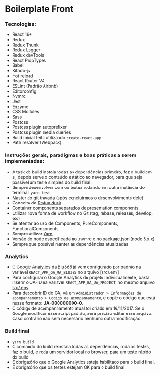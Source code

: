 # Boilerplate Front

### Tecnologias:

 - React 16+
 - Redux
 - Redux Thunk
 - Redux Logger
 - Redux devTools
 - React PropTypes
 - Babel
 - Kitado-js
 - Hot reload
 - React Router V4
 - ESLint (Padrão Airbnb)
 - Editorconfig
 - Nvmrc
 - Jest
 - Enzyme
 - CSS Modules
 - Sass
 - Postcss
 - Postcss plugin autoprefixer
 - Postcss plugin media queries
 - Build inicial feito utilizando `create-react-app`
 - Path resolver (Webpack)

### Instruções gerais, paradigmas e boas práticas a serem implementadas:

  - A task de build instala todas as dependências primeiro, faz o build em si, depois serve o conteúdo estático no navegador, para que seja possĩvel um teste simples do build final.
  - Sempre desenvolver com os testes rodando em outra instância do terminal: `yarn test`
  - Master do git travada (após concluirmos o desenvolvimento dele)
  - Conceito do [Redux duck](https://github.com/erikras/ducks-modular-redux)
  - Container components separados de presentation components
  - Utilizar nova forma de workflow no Git (tag, rebase, releases, develop, etc)
  - Se atentar ao uso de Components, PureComponents, FunctionalComponents
  - Sempre utilizar [Yarn](https://yarnpkg.com/pt-br/)
  - Versão do node especificada no .nvmrc e no package.json (node 8.x.x)
  - Sempre que possível manter as dependências atualizadas

  ### Analytics
  - O Google Analytics da Blu365 já vem configurado por padrão na variável `REACT_APP_GA_UA_BLU365` no arquivo [src/.env]
  - Para configurar o Google Analytics do projeto individualmente, basta inserir o UA-ID na variável `REACT_APP_GA_UA_PROJECT`, no mesmo arquivo [src/.env](https://github.com/Kitado/kitado-spa-boilerplate/blob/master/src/.env).
  - Para descobrir ID do GA, vá em `Administrador > Informações de acompanhamento > Código de acompanhamento`, e copie o código que está nesse formato: **UA-000000000-0**.
  - O código de acompanhamento atual foi criado em 16/11/2017. Se o Google modificar esse script padrão, será preciso editar esse arquivo. Caso contrário não será necessário nenhuma outra modificação.

  ### Build final
  - `yarn build`
  - O comando do build reinstala todas as dependências, roda os testes, faz o build, e roda um servidor local no browser, para um teste rápido do build.
  - É obrigatório que o Google Analytics esteja habilitado para o build final.
  - É obrigatório que os testes estejam OK para o build final.